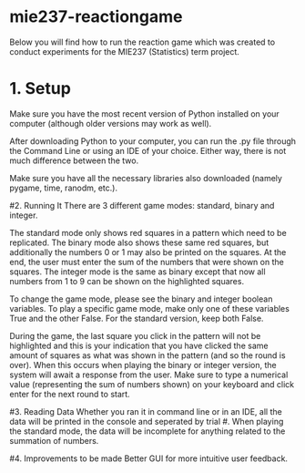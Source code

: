 # mie237-reactiongame
Below you will find how to run the reaction game which was created to conduct experiments for the MIE237 (Statistics) term project. 

# 1. Setup
Make sure you have the most recent version of Python installed on your computer (although older versions may work as well).

After downloading Python to your computer, you can run the .py file through the Command Line or using an IDE of your choice. 
Either way, there is not much difference between the two.

Make sure you have all the necessary libraries also downloaded (namely pygame, time, ranodm, etc.).

#2. Running It
There are 3 different game modes: standard, binary and integer.

The standard mode only shows red squares in a pattern which need to be replicated.
The binary mode also shows these same red squares, but additionally the numbers 0 or 1 may also be printed on the squares. At the end, the user must enter the sum of the numbers that were shown on the squares.
The integer mode is the same as binary except that now all numbers from 1 to 9 can be shown on the highlighted squares.

To change the game mode, please see the binary and integer boolean variables. To play a specific game mode, make only one of these variables True and the other False.
For the standard version, keep both False.

During the game, the last square you click in the pattern will not be highlighted and this is your indication that you have clicked the same amount of squares as what was shown in the pattern (and so the round is over).
When this occurs when playing the binary or integer version, the system will await a response from the user. Make sure to type a numerical value (representing the sum of numbers shown) on your keyboard and click enter for the next round to start.

#3. Reading Data
Whether you ran it in command line or in an IDE, all the data will be printed in the console and seperated by trial #. When playing the standard mode, the data will be incomplete for anything related to the summation of numbers.

#4. Improvements to be made
Better GUI for more intuitive user feedback.
